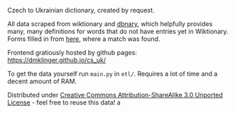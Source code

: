 Czech to Ukrainian dictionary, created by request.

All data scraped from wiktionary and [dbnary](http://kaiko.getalp.org/about-dbnary/), which helpfully provides many, many definitions for words that do not have entries yet in Wiktionary. Forms filled in from [here](https://lcorp.ulif.org.ua/dictua/dictua.aspx), where a match was found.

Frontend gratiously hosted by github pages: https://dmklinger.github.io/cs_uk/

To get the data yourself run `main.py` in `etl/`. Requires a lot of time and a decent amount of RAM.

Distributed under [Creative Commons Attribution-ShareAlike 3.0 Unported License](https://en.wikipedia.org/wiki/Wikipedia:Text_of_Creative_Commons_Attribution-ShareAlike_3.0_Unported_License) - feel free to reuse this data!
a